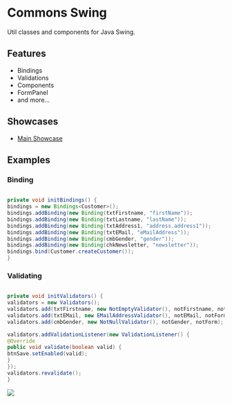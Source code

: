 # Commons Swing #
Util classes and components for Java Swing.
## Features ##
  * Bindings
  * Validations
  * Components
  * FormPanel
  * and more...
## Showcases ##
  * [Main Showcase](http://demo.commons-swing.googlecode.com/git/launch.jnlp)

## Examples ##
### Binding ###
```java

private void initBindings() {
bindings = new Bindings<Customer>();
bindings.addBinding(new Binding(txtFirstname, "firstName"));
bindings.addBinding(new Binding(txtLastname, "lastName"));
bindings.addBinding(new Binding(txtAddress1, "address.address1"));
bindings.addBinding(new Binding(txtEMail, "eMailAddress"));
bindings.addBinding(new Binding(cmbGender, "gender"));
bindings.addBinding(new Binding(chkNewsletter, "newsletter"));
bindings.bind(Customer.createCustomer());
}
```
### Validating ###
```java

private void initValidators() {
validators = new Validators();
validators.add(txtFirstname, new NotEmptyValidator(), notFirstname, notForm);
validators.add(txtEMail, new EMailAddressValidator(), notEMail, notForm);
validators.add(cmbGender, new NotNullValidator(), notGender, notForm);

validators.addValidationListener(new ValidationListener() {
@Override
public void validate(boolean valid) {
btnSave.setEnabled(valid);
}
});
validators.revalidate();
}
```


[![](http://web-static-cloudfront.s3.amazonaws.com/images/badges/BuiltOnDEV.png)](https://commons-swing.ci.cloudbees.com/)